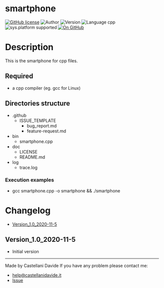 # smartphone
[![GitHub license](https://img.shields.io/badge/licence-GNU-green?style=flat)](https://github.com/CastellaniDavide/smartphone/blob/master/LICENSE) ![Author](https://img.shields.io/badge/author-Castellani%20Davide-green?style=flat) ![Version](https://img.shields.io/badge/version-v01.01-blue?style=flat) ![Language cpp](https://img.shields.io/badge/language-cpp-yellowgreen?style=flat) ![sys.platform supported](https://img.shields.io/badge/OS%20platform%20supported-All-blue?style=flat) [![On GitHub](https://img.shields.io/badge/on%20GitHub-True-green?style=flat&logo=github)](https://github.com/CastellaniDavide/smartphone)

# Description
This is the smartphone for cpp files.

## Required
 - a cpp compiler (eg. gcc for Linux)
 

## Directories structure
 - .github
   - ISSUE_TEMPLATE
     - bug_report.md
     - feature-request.md
 - bin
	 - smartphone.cpp
 - doc
   - LICENSE
   - README.md
 - log
	 - trace.log
   
### Execution examples
 - gcc smartphone.cpp -o smartphone && ./smartphone

# Changelog
 - [Version_1.0_2020-11-5](#Version_10_2020-11-5)


## Version_1.0_2020-11-5
 - Initial version

---
Made by Castellani Davide 
If you have any problem please contact me:
- help@castellanidavide.it
- [Issue](https://github.com/CastellaniDavide/smartphone/issues)
